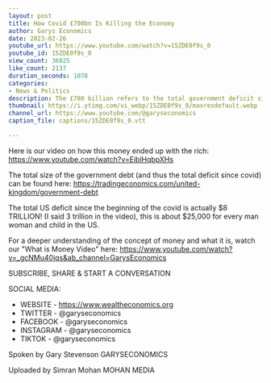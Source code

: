 ```yaml
---
layout: post
title: How Covid £700bn Is Killing the Economy
author: Garys Economics
date: 2023-02-26
youtube_url: https://www.youtube.com/watch?v=15ZDE0f9s_0
youtube_id: 15ZDE0f9s_0
view_count: 36025
like_count: 2137
duration_seconds: 1078
categories:
- News & Politics
description: The £700 billion refers to the total government deficit since the beginning of Covid-19 as of February 2023.
thumbnail: https://i.ytimg.com/vi_webp/15ZDE0f9s_0/maxresdefault.webp
channel_url: https://www.youtube.com/@garyseconomics
caption_file: captions/15ZDE0f9s_0.vtt

---
```


Here is our video on how this money ended up with the rich:
https://www.youtube.com/watch?v=EiblHqbpXHs

The total size of the government debt (and thus the total deficit since covid) can be found here:
https://tradingeconomics.com/united-kingdom/government-debt

The total US deficit since the beginning of the covid is actually $8 TRILLION!  (I said 3 trillion in the video), this is about $25,000 for every man woman and child in the US.

For a deeper understanding of the concept of money and what it is, watch our "What is Money Video" here:
https://www.youtube.com/watch?v=_gcNMu40jqs&ab_channel=GarysEconomics


SUBSCRIBE, SHARE & START A CONVERSATION


SOCIAL MEDIA:
- WEBSITE - https://www.wealtheconomics.org
- TWITTER - @garyseconomics
- FACEBOOK - @garyseconomics
- INSTAGRAM - @garyseconomics
- TIKTOK - @garyseconomics


Spoken by Gary Stevenson
GARYSECONOMICS


Uploaded by Simran Mohan
MOHAN MEDIA
